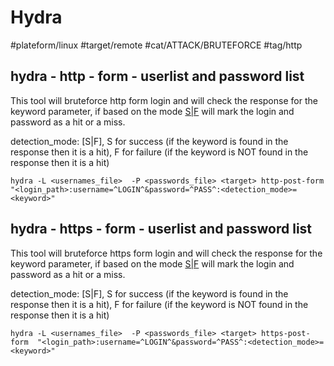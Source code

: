 # Hydra
#plateform/linux #target/remote #cat/ATTACK/BRUTEFORCE #tag/http

## hydra - http - form - userlist and password list

This tool will bruteforce http form login and will check the response for the keyword parameter, if based on the mode [S|F](Success|Fail) will mark the login and password as a hit or a miss.

detection_mode: [S|F], S for success (if the keyword is found in the response then it is a hit), F for failure (if the keyword is NOT found in the response then it is a hit) 

```
hydra -L <usernames_file>  -P <passwords_file> <target> http-post-form  "<login_path>:username=^LOGIN^&password=^PASS^:<detection_mode>=<keyword>"
```
## hydra - https - form - userlist and password list

This tool will bruteforce https form login and will check the response for the keyword parameter, if based on the mode [S|F](Success|Fail) will mark the login and password as a hit or a miss.

detection_mode: [S|F], S for success (if the keyword is found in the response then it is a hit), F for failure (if the keyword is NOT found in the response then it is a hit) 

```
hydra -L <usernames_file>  -P <passwords_file> <target> https-post-form  "<login_path>:username=^LOGIN^&password=^PASS^:<detection_mode>=<keyword>"
```